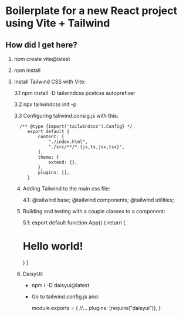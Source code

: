 # Boilerplate for a new React project using Vite + Tailwind

## How did I get here?

1. npm create vite@latest

2. npm install

3. Install Tailwind CSS with Vite:

    3.1  npm install -D tailwindcss postcss autoprefixer

    3.2 npx tailwindcss init -p

    3.3 Configuring taliwind.consig.js with this:

         /** @type {import('tailwindcss').Config} */
            export default {
                content: [
                    "./index.html",
                    "./src/**/*.{js,ts,jsx,tsx}",
                ],
                theme: {
                    extend: {},
                },
                plugins: [],
            }
        

    4. Adding Tailwind to the main css file:

        4.1: 
            @tailwind base;
            @tailwind components;
            @tailwind utilities; 

    5. Building and testing with a couple classes to a component:

        5.1:
            export default function App() {
                return (
                    <h1 className="text-3xl font-bold underline">
                    Hello world!
                    </h1>
                )
            }

    6. DaisyUI:

        - npm i -D daisyui@latest

        - Go to tailwind.config.js and:

            module.exports = {
                //...
                plugins: [require("daisyui")],
            }
    